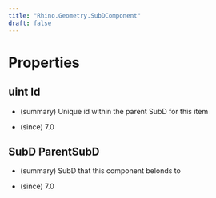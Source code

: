 ```yaml
---
title: "Rhino.Geometry.SubDComponent"
draft: false
---
```


# Properties
## uint Id
- (summary) 
     Unique id within the parent SubD for this item
     
- (since) 7.0
## SubD ParentSubD
- (summary) 
     SubD that this component belonds to
     
- (since) 7.0
